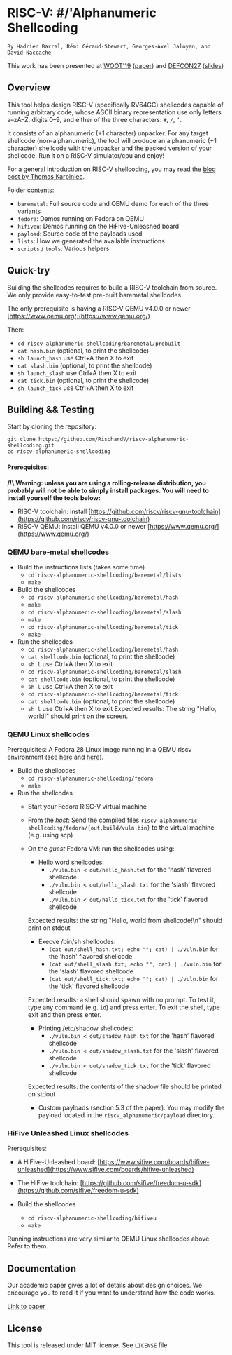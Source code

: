 # RISC-V: #/'Alphanumeric Shellcoding

```
By Hаdrien Ваrrаl, Rémi Géraud-Stewart, Georges-Axel Jaloyan, and David Naccache
```

This work has been presented at
 [WOOT'19](https://www.usenix.org/conference/woot19/) ([paper](https://www.usenix.org/conference/woot19/presentation/barral))
 and [DEFCON27](https://www.defcon.org/html/defcon-27/dc-27-index.html) ([slides](https://xn--fda.fr/riscv-alphanumeric-shellcoding/defcon27_riscv-alphanumeric-shellcoding.pdf))

## Overview

This tool helps design RISC-V (specifically RV64GC) shellcodes capable of running arbitrary code, whose ASCII binary representation
use only letters a–zA–Z, digits 0–9, and either of the three characters: `#`, `/`, `’`.

It consists of an alphanumeric (+1 character) unpacker. For any target shellcode (non-alphanumeric),
the tool will produce an alphanumeric (+1 character) shellcode with the unpacker and the packed version of your shellcode.
Run it on a RISC-V simulator/cpu and enjoy!

For a general introduction on RISC-V shellcoding, you may read the [blog post by Thomas Karpiniec](https://thomask.sdf.org/blog/2018/08/25/basic-shellcode-in-riscv-linux.html).

Folder contents:
- `baremetal`: Full source code and QEMU demo for each of the three variants
- `fedora`: Demos running on Fedora on QEMU
- `hifiveu`: Demos running on the HiFive-Unleashed board
- `payload`: Source code of the payloads used
- `lists`: How we generated the available instructions
- `scripts` / `tools`: Various helpers

## Quick-try

Building the shellcodes requires to build a RISC-V toolchain from source.
We only provide easy-to-test pre-built baremetal shellcodes.

The only prerequisite is having a RISC-V QEMU v4.0.0 or newer [https://www.qemu.org/](https://www.qemu.org/)

Then:
  - `cd riscv-alphanumeric-shellcoding/baremetal/prebuilt`
  - `cat hash.bin` (optional, to print the shellcode)
  - `sh launch_hash`   use Ctrl+A then X to exit
  - `cat slash.bin` (optional, to print the shellcode)
  - `sh launch_slash`   use Ctrl+A then X to exit
  - `cat tick.bin` (optional, to print the shellcode)
  - `sh launch_tick`   use Ctrl+A then X to exit
 
## Building && Testing

Start by cloning the repository:
```
git clone https://github.com/RischardV/riscv-alphanumeric-shellcoding.git
cd riscv-alphanumeric-shellcoding
```

#### Prerequisites:

__/!\ Warning: unless you are using a rolling-release distribution, you probably will not be able to simply install packages.
   You will need to install yourself the tools below:__
- RISC-V toolchain: install [https://github.com/riscv/riscv-gnu-toolchain](https://github.com/riscv/riscv-gnu-toolchain)
- RISC-V QEMU: install QEMU v4.0.0 or newer [https://www.qemu.org/](https://www.qemu.org/)

### QEMU bare-metal shellcodes

- Build the instructions lists (takes some time)
  - `cd riscv-alphanumeric-shellcoding/baremetal/lists`
  - `make`
- Build the shellcodes
  - `cd riscv-alphanumeric-shellcoding/baremetal/hash`
  - `make`
  - `cd riscv-alphanumeric-shellcoding/baremetal/slash`
  - `make`
  - `cd riscv-alphanumeric-shellcoding/baremetal/tick`
  - `make`
- Run the shellcodes
  - `cd riscv-alphanumeric-shellcoding/baremetal/hash`
  - `cat shellcode.bin` (optional, to print the shellcode)
  - `sh l`   use Ctrl+A then X to exit
  - `cd riscv-alphanumeric-shellcoding/baremetal/slash`
  - `cat shellcode.bin` (optional, to print the shellcode)
  - `sh l`   use Ctrl+A then X to exit
  - `cd riscv-alphanumeric-shellcoding/baremetal/tick`
  - `cat shellcode.bin` (optional, to print the shellcode)
  - `sh l`   use Ctrl+A then X to exit
Expected results:
  The string "Hello, world!" should print on the screen.

### QEMU Linux shellcodes

Prerequisites: A Fedora 28 Linux image running in a QEMU riscv environment (see [here](https://fedorapeople.org/groups/risc-v/disk-images/) and
  [here](https://wiki.qemu.org/Documentation/Platforms/RISCV#Booting_64-bit_Fedora)). 

- Build the shellcodes
  - `cd riscv-alphanumeric-shellcoding/fedora`
  - `make`
- Run the shellcodes
  - Start your Fedora RISC-V virtual machine
  - From the *host*: Send the compiled files `riscv-alphanumeric-shellcoding/fedora/{out,build/vuln.bin}` to the virtual machine (e.g. using scp)
  - On the *guest* Fedora VM: run the shellcodes using:
    * Hello word shellcodes:
        - `./vuln.bin < out/hello_hash.txt` for the 'hash' flavored shellcode
        - `./vuln.bin < out/hello_slash.txt` for the 'slash' flavored shellcode
        - `./vuln.bin < out/hello_tick.txt` for the 'tick' flavored shellcode
    
	Expected results:
          the string "Hello, world from shellcode!\n" should print on stdout

    * Execve /bin/sh shellcodes:
        - `(cat out/shell_hash.txt; echo ""; cat) | ./vuln.bin` for the 'hash' flavored shellcode
        - `(cat out/shell_slash.txt; echo ""; cat) | ./vuln.bin` for the 'slash' flavored shellcode
        - `(cat out/shell_tick.txt; echo ""; cat) | ./vuln.bin` for the 'tick' flavored shellcode
	
	Expected results:
          a shell should spawn with no prompt. To test it, type any command (e.g. `id`) and press enter. To exit the shell, type exit and then press enter.

    * Printing /etc/shadow shellcodes:
        - `./vuln.bin < out/shadow_hash.txt` for the 'hash' flavored shellcode
        - `./vuln.bin < out/shadow_slash.txt` for the 'slash' flavored shellcode
        - `./vuln.bin < out/shadow_tick.txt` for the 'tick' flavored shellcode
	
	Expected results:
	  the contents of the shadow file should be printed on stdout

    * Custom payloads (section 5.3 of the paper). You may modify the payload located in the `riscv_alphanumeric/payload` directory.

### HiFive Unleashed Linux shellcodes

Prerequisites: 
 - A HiFive-Unleashed board: [https://www.sifive.com/boards/hifive-unleashed](https://www.sifive.com/boards/hifive-unleashed)
 - The HiFive toolchain: [https://github.com/sifive/freedom-u-sdk](https://github.com/sifive/freedom-u-sdk)

- Build the shellcodes
  - `cd riscv-alphanumeric-shellcoding/hifiveu`
  - `make`

Running instructions are very similar to QEMU Linux shellcodes above. Refer to them.

## Documentation

Our academic paper gives a lot of details about design choices.
We encourage you to read it if you want to understand how the code works.

[Link to paper](https://xn--fda.fr/riscv-alphanumeric-shellcoding/preprint_riscv-alphanumeric-shellcoding.pdf)

## License

This tool is released under MIT license. See `LICENSE` file.
